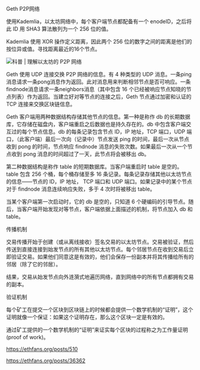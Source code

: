 Geth P2P网络

使用Kademlia，以太坊网络中，每个客户端节点都配备有一个 enodeID，之后将此 ID 用 SHA3 算法散列为一个 256 位的值。

Kademlia 使用 XOR 操作定义距离，因此两个 256 位的数字之间的距离是他们的按位异或值。寻找距离最近的16个节点。

![科普 | 理解以太坊的 P2P 网络](https://img.chainnews.com/material/images/83578c4838cb73e672af3a4b7b920db6.jpg-article)

Geth 使用 UDP 连接交换 P2P 网络的信息。有 4 种类型的 UDP 消息。一条ping消息请求一条pong消息作为返回。此对消息用来判断相邻节点是否可响应。一条findnode消息请求一条neighbors消息（其中包含 16 个已经被响应节点知晓的节点列表）作为返回。当建立好对等节点的连接之后，Geth 节点通过加密和认证的 TCP 连接来交换区块链信息。

Geth 客户端用两种数据结构存储其他节点的信息。第一种是称作 db 的长期数据库，它存储在磁盘内，客户端重启之后数据也是持久存在的。db 中包含客户端交互过的每个节点信息。db 的每条记录包含节点 ID，IP 地址，TCP 端口，UDP 端口，（此客户端）最后一次向（记录中）节点发送 ping 的时间，最后一次从节点收到 pong 的时间，节点响应 findnode 消息的失败次数。如果最后一次从一个节点收到 pong 消息的时间超过了一天，此节点将会被移出 db。

第二种数据结构是称作 table 的短期数据库。当客户端重启时 table 是空的。table 包含 256 个桶，每个桶存储至多 16 条记录。每条记录存储其他以太坊节点的信息——节点的 ID，IP 地址， TCP 端口和 UDP 端口。如果记录中的某个节点对于 findnode 消息连续响应失败，多于 4 次时将被移出 table。

当某个客户端第一次启动时，它的 db 是空的，只知道 6 个硬编码的引导节点。随后，当客户端开始发现对等节点，客户端依据上面描述的机制，将节点加入 db 和 table。

传播机制

交易传播开始于创建（或从离线接收）签名交易的以太坊节点。交易被验证，然后传送到直接连接到始发节点的所有其他以太坊节点。每个邻居节点在收到交易后立即验证交易。如果他们同意这是有效的，他们会保存一份副本并将其传播给所有的邻居（除了它的邻居）。

结果，交易从始发节点向外涟漪式地遍历网络，直到网络中的所有节点都拥有交易的副本。

验证机制

每个矿工在提交一个区块到区块链上的时候都会提供一个数学机制的“证明”，这个证明就像一个保证：如果这个证明存在，那么这个区块一定是有效的。

通过矿工提供的一个数学机制的“证明”来证实每个区块的过程称之为工作量证明(proof of work)。

https://ethfans.org/posts/510

https://ethfans.org/posts/36362
